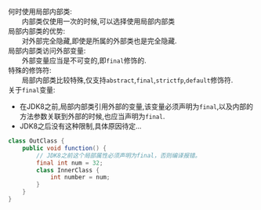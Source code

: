 何时使用局部内部类:  
&#8195;&#8195;内部类仅使用一次的时候,可以选择使用局部内部类  
局部内部类的优势:  
&#8195;&#8195;对外部完全隐藏,即使是所属的外部类也是完全隐藏.  
局部内部类访问外部变量:  
&#8195;&#8195;外部变量应当是不可变的,即`final`修饰的.  
特殊的修饰符:  
&#8195;&#8195;局部内部类比较特殊,仅支持`abstract`,`final`,`strictfp`,`default`修饰符.  
关于`final`变量:  
- 在JDK8之前,局部内部类引用外部的变量,该变量必须声明为`final`,以及内部的方法参数关联到外部的时候,也应当声明为`final`.  
- JDK8之后没有这种限制,具体原因待定...  

```java
class OutClass {  
    public void function() {  
        // JDK8之前这个局部属性必须声明为final，否则编译报错。  
        final int num = 32;  
        class InnerClass {  
            int number = num;  
        }  
    }  
}  
```  
